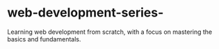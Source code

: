 # web-development-series-
Learning web development from scratch, with a focus on mastering the basics and fundamentals.
